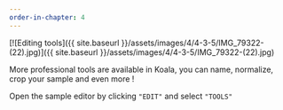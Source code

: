 ```yaml
---
order-in-chapter: 4
---
```


[![Editing tools]({{ site.baseurl }}/assets/images/4/4-3-5/IMG_79322-(22).jpg)]({{
site.baseurl }}/assets/images/4/4-3-5/IMG_79322-(22).jpg)

More professional tools are available in Koala, you can name, normalize, crop your sample and even more !

Open the sample editor by clicking `"EDIT"` and select `"TOOLS"`
